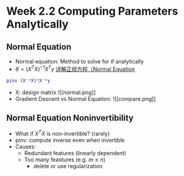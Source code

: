 # Week 2.2 Computing Parameters Analytically
## Normal Equation
+ Normal equation: Method to solve for $\theta$ analytically
+ $\theta = (X^TX)^{-1}X^Ty$
[详解正规方程（Normal Equation](https://zhuanlan.zhihu.com/p/60719445)

```matlab
pinv (X'*X)*X'*y
```
+ X: design matrix
![[normal.png]]
+ Gradient Descent vs Normal Equation:
![[compare.png]]
## Normal Equation Noninvertibility
+ What if $X^TX$ is non-invertible? (rarely)
+ pinv: compute inverse even when invertible
+ Causes:
	+ Redundant features (linearly dependent)
	+ Too many feastures (e.g. $m \le n$)
		+ delete or use regularization

